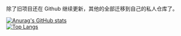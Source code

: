 除了旧项目还在 Github 继续更新，其他的全部迁移到自己的私人仓库了。

[![Anurag's GitHub stats](https://github-readme-stats.vercel.app/api?username=Blank038&count_private=true&theme=graywhite&show_icons=true)](https://github.com/Blank038)
<br>
[![Top Langs](https://github-readme-stats.vercel.app/api/top-langs/?username=Blank038&layout=compact&theme=graywhite)](https://github.com/Blank038)
